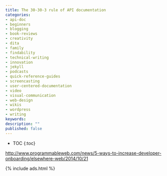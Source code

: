 ```yaml
---
title: The 30-30-3 rule of API documentation
categories:
- api-doc
- beginners
- blogging
- book-reviews
- creativity
- dita
- family
- findability
- technical-writing
- innovation
- jekyll
- podcasts
- quick-reference-guides
- screencasting
- user-centered-documentation
- video
- visual-communication
- web-design
- wikis
- wordpress
- writing
keywords:
description: ""
published: false
---
```


* TOC
{:toc}

http://www.programmableweb.com/news/5-ways-to-increase-developer-onboarding/elsewhere-web/2014/10/21

{% include ads.html %}

